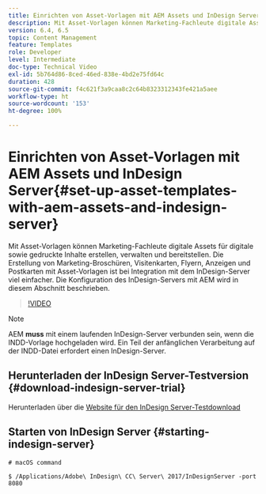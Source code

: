 ```yaml
---
title: Einrichten von Asset-Vorlagen mit AEM Assets und InDesign Server
description: Mit Asset-Vorlagen können Marketing-Fachleute digitale Assets für digitale sowie gedruckte Inhalte erstellen, verwalten und bereitstellen. Die Erstellung von Marketing-Broschüren, Visitenkarten, Flyern, Anzeigen und Postkarten mit Asset-Vorlagen ist bei Integration mit dem InDesign-Server viel einfacher. Die Konfiguration des InDesign-Servers mit AEM wird in diesem Abschnitt beschrieben.
version: 6.4, 6.5
topic: Content Management
feature: Templates
role: Developer
level: Intermediate
doc-type: Technical Video
exl-id: 5b764d86-8ced-46ed-838e-4bd2e75fd64c
duration: 428
source-git-commit: f4c621f3a9caa8c2c64b8323312343fe421a5aee
workflow-type: ht
source-wordcount: '153'
ht-degree: 100%

---
```


# Einrichten von Asset-Vorlagen mit AEM Assets und InDesign Server{#set-up-asset-templates-with-aem-assets-and-indesign-server}

Mit Asset-Vorlagen können Marketing-Fachleute digitale Assets für digitale sowie gedruckte Inhalte erstellen, verwalten und bereitstellen. Die Erstellung von Marketing-Broschüren, Visitenkarten, Flyern, Anzeigen und Postkarten mit Asset-Vorlagen ist bei Integration mit dem InDesign-Server viel einfacher. Die Konfiguration des InDesign-Servers mit AEM wird in diesem Abschnitt beschrieben.

>[!VIDEO](https://video.tv.adobe.com/v/17069?quality=12&learn=on)

>[!NOTE]
>
>AEM **muss** mit einem laufenden InDesign-Server verbunden sein, wenn die INDD-Vorlage hochgeladen wird. Ein Teil der anfänglichen Verarbeitung auf der INDD-Datei erfordert einen InDesign-Server.

## Herunterladen der InDesign Server-Testversion {#download-indesign-server-trial}

Herunterladen über die [Website für den InDesign Server-Testdownload](https://www.adobeprerelease.com/)

## Starten von InDesign Server {#starting-indesign-server}

```shell
# macOS command

$ /Applications/Adobe\ InDesign\ CC\ Server\ 2017/InDesignServer -port 8080
```

